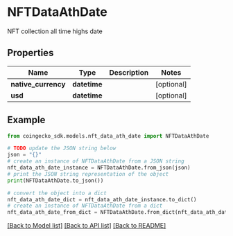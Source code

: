 # NFTDataAthDate

NFT collection all time highs date

## Properties

Name | Type | Description | Notes
------------ | ------------- | ------------- | -------------
**native_currency** | **datetime** |  | [optional] 
**usd** | **datetime** |  | [optional] 

## Example

```python
from coingecko_sdk.models.nft_data_ath_date import NFTDataAthDate

# TODO update the JSON string below
json = "{}"
# create an instance of NFTDataAthDate from a JSON string
nft_data_ath_date_instance = NFTDataAthDate.from_json(json)
# print the JSON string representation of the object
print(NFTDataAthDate.to_json())

# convert the object into a dict
nft_data_ath_date_dict = nft_data_ath_date_instance.to_dict()
# create an instance of NFTDataAthDate from a dict
nft_data_ath_date_from_dict = NFTDataAthDate.from_dict(nft_data_ath_date_dict)
```
[[Back to Model list]](../README.md#documentation-for-models) [[Back to API list]](../README.md#documentation-for-api-endpoints) [[Back to README]](../README.md)


